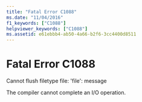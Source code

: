```yaml
---
title: "Fatal Error C1088"
ms.date: "11/04/2016"
f1_keywords: ["C1088"]
helpviewer_keywords: ["C1088"]
ms.assetid: e61ebbb4-ab50-4a66-b2f6-3cc4400d8511
---
```

# Fatal Error C1088

Cannot flush filetype file: 'file': message

The compiler cannot complete an I/O operation.
